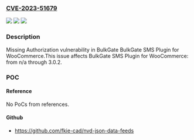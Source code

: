 ### [CVE-2023-51679](https://cve.mitre.org/cgi-bin/cvename.cgi?name=CVE-2023-51679)
![](https://img.shields.io/static/v1?label=Product&message=BulkGate%20SMS%20Plugin%20for%20WooCommerce&color=blue)
![](https://img.shields.io/static/v1?label=Version&message=n%2Fa&color=blue)
![](https://img.shields.io/static/v1?label=Vulnerability&message=CWE-862%20Missing%20Authorization&color=brighgreen)

### Description

Missing Authorization vulnerability in BulkGate BulkGate SMS Plugin for WooCommerce.This issue affects BulkGate SMS Plugin for WooCommerce: from n/a through 3.0.2.

### POC

#### Reference
No PoCs from references.

#### Github
- https://github.com/fkie-cad/nvd-json-data-feeds

